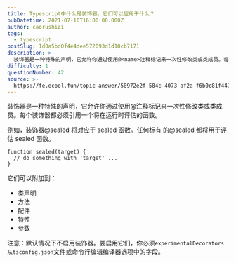 ```yaml
---
title: Typescript中什么是装饰器，它们可以应用于什么？
pubDatetime: 2021-07-10T16:00:00.000Z
author: caorushizi
tags:
  - typescript
postSlug: 1d0a5bd0f4e4dee572093d1d10cb7171
description: >-
  装饰器是一种特殊的声明，它允许你通过使用@<name>注释标记来一次性修改类或类成员。每个装饰器都必须引用一个将在运行时评估的函数。例如，装饰器@sealed将对应于sealed函数。任何标有的@se
difficulty: 1
questionNumber: 42
source: >-
  https://fe.ecool.fun/topic-answer/58972e2f-584c-4073-af2a-f6b0c81f447d?orderBy=updateTime&order=desc&tagId=19
---
```


装饰器是一种特殊的声明，它允许你通过使用@<name>注释标记来一次性修改类或类成员。每个装饰器都必须引用一个将在运行时评估的函数。

例如，装饰器@sealed 将对应于 sealed 函数。任何标有 的@sealed 都将用于评估 sealed 函数。

    function sealed(target) {
      // do something with 'target' ...
    }

它们可以附加到：

- 类声明
- 方法
- 配件
- 特性
- 参数

注意：默认情况下不启用装饰器。要启用它们，你必须`experimentalDecorators从tsconfig.json`文件或命令行编辑编译器选项中的字段。
